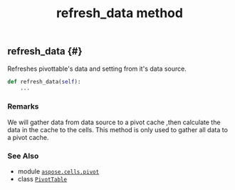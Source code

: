 ﻿---
title: refresh_data method
second_title: Aspose.Cells for Python via .NET API References
description: 
type: docs
weight: 180
url: /aspose.cells.pivot/pivottable/refresh_data/
is_root: false
---

## refresh_data {#}

Refreshes pivottable's data and setting from it's data source.



```python
def refresh_data(self):
    ...
```


### Remarks

We will gather data from data source to a pivot cache ,then calculate the data in the cache to the cells.
This method is only used to gather all data to a pivot cache.


### See Also
* module [`aspose.cells.pivot`](../../)
* class [`PivotTable`](/cells/python-net/aspose.cells.pivot/pivottable)
